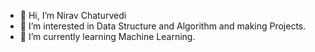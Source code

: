 - 👋 Hi, I’m Nirav Chaturvedi
- 👀 I’m interested in Data Structure and Algorithm and making Projects.
- 🌱 I’m currently learning Machine Learning.

<!---
Nirav-919/Nirav-919 is a ✨ special ✨ repository because its `README.md` (this file) appears on your GitHub profile.
You can click the Preview link to take a look at your changes.
--->
